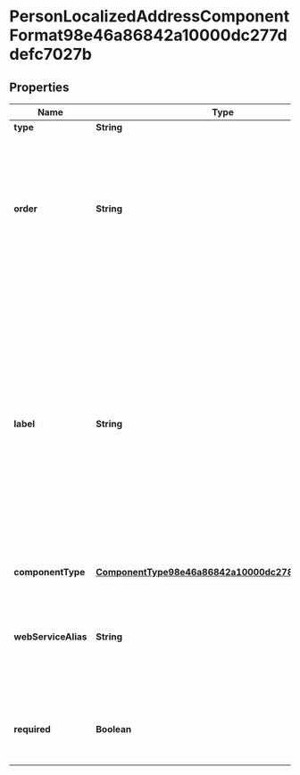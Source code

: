 

# PersonLocalizedAddressComponentFormat98e46a86842a10000dc277ddefc7027b


## Properties

| Name | Type | Description | Notes |
|------------ | ------------- | ------------- | -------------|
|**type** | **String** |  |  [optional] |
|**order** | **String** | The order in which the address component appears on the address maintenance page. The order of an address component is country-specific. |  [optional] |
|**label** | **String** | Country-specific label override for an address component. If no country-specific override exists, the generic component name is used. For example, for the US, the label State overrides the underlying generic component name Region. |  [optional] |
|**componentType** | [**ComponentType98e46a86842a10000dc278233c7e0280**](ComponentType98e46a86842a10000dc278233c7e0280.md) |  |  [optional] |
|**webServiceAlias** | **String** | The custom Web Service Alias defined on an address component. For use with the Recruiting API. |  [optional] |
|**required** | **Boolean** | True if the address component is required for the country. |  [optional] |



